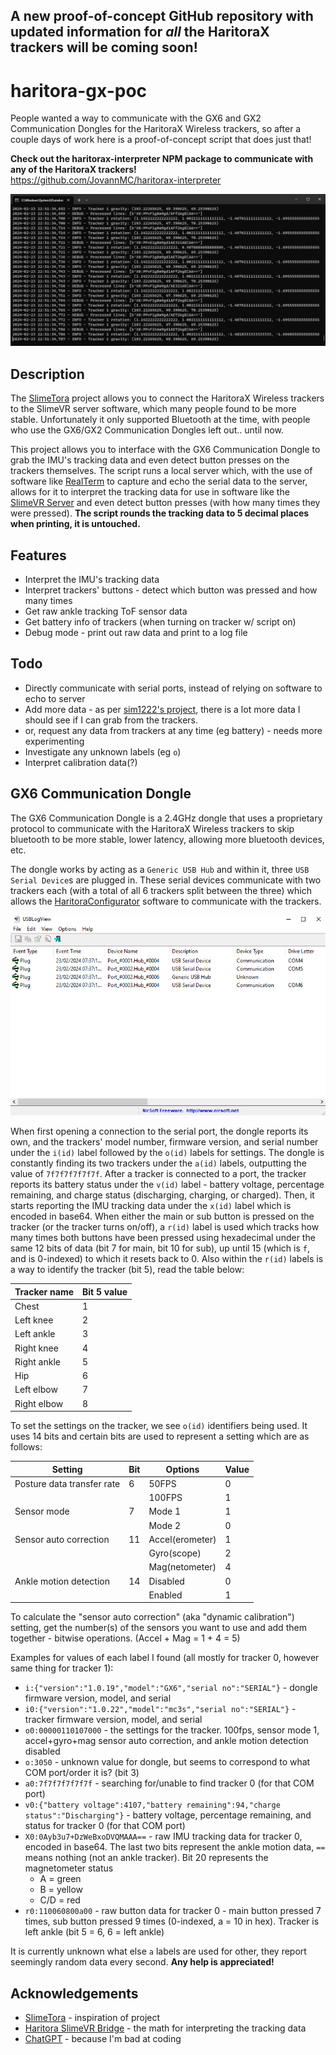 ## A new proof-of-concept GitHub repository with updated information for _all_ the HaritoraX trackers will be coming soon!
# haritora-gx-poc
People wanted a way to communicate with the GX6 and GX2 Communication Dongles for the HaritoraX Wireless trackers, so after a couple days of work here is a proof-of-concept script that does just that!<br>

**Check out the haritorax-interpreter NPM package to communicate with any of the HaritoraX trackers!** <br>
https://github.com/JovannMC/haritorax-interpreter

![Showcase of the script, showing the interpreted IMU tracking data from the dongle for tracker 0](showcase.png)

## Description
The [SlimeTora](https://github.com/OCSYT/SlimeTora) project allows you to connect the HaritoraX Wireless trackers to the SlimeVR server software, which many people found to be more stable. Unfortunately it only supported Bluetooth at the time, with people who use the GX6/GX2 Communication Dongles left out.. until now.

This project allows you to interface with the GX6 Communication Dongle to grab the IMU's tracking data and even detect button presses on the trackers themselves. The script runs a local server which, with the use of software like [RealTerm](https://sourceforge.net/projects/realterm/) to capture and echo the serial data to the server, allows for it to interpret the tracking data for use in software like the [SlimeVR Server](https://github.com/SlimeVR/SlimeVR-Server) and even detect button presses (with how many times they were pressed). **The script rounds the tracking data to 5 decimal places when printing, it is untouched.**

## Features
- Interpret the IMU's tracking data
- Interpret trackers' buttons - detect which button was pressed and how many times
- Get raw ankle tracking ToF sensor data
- Get battery info of trackers (when turning on tracker w/ script on)
- Debug mode - print out raw data and print to a log file

## Todo
- Directly communicate with serial ports, instead of relying on software to echo to server
- Add more data - as per [sim1222's project](https://github.com/sim1222/haritorax-slimevr-bridge/blob/master/src/haritora.rs), there is a lot more data I should see if I can grab from the trackers.
- or, request any data from trackers at any time (eg battery) - needs more experimenting
- Investigate any unknown labels (eg `o`)
- Interpret calibration data(?)

## GX6 Communication Dongle
<spoiler>The GX6 Communication Dongle is a 2.4GHz dongle that uses a proprietary protocol to communicate with the HaritoraX Wireless trackers to skip bluetooth to be more stable, lower latency, allowing more bluetooth devices, etc.

The dongle works by acting as a `Generic USB Hub` and within it, three `USB Serial Device`s are plugged in. These serial devices communicate with two trackers each (with a total of all 6 trackers split between the three) which allows the [HaritoraConfigurator](https://shop.shiftall.net/en-us/products/haritoraconfigurator-global) software to communicate with the trackers.

![USBLogView window showing a "Generic USB Hub" and three "USB Serial Devices" plugged in](usblogview.png)

When first opening a connection to the serial port, the dongle reports its own, and the trackers' model number, firmware version, and serial number under the `i(id)` label followed by the `o(id)` labels for settings. The dongle is constantly finding its two trackers under the `a(id)` labels, outputting the value of `7f7f7f7f7f7f`. After a tracker is connected to a port, the tracker reports its battery status under the `v(id)` label - battery voltage, percentage remaining, and charge status (discharging, charging, or charged). Then, it starts reporting the IMU tracking data under the `x(id)` label which is encoded in base64. When either the main or sub button is pressed on the tracker (or the tracker turns on/off), a `r(id)` label is used which tracks how many times both buttons have been pressed using hexadecimal under the same 12 bits of data (bit 7 for main, bit 10 for sub), up until 15 (which is `f`, and is 0-indexed) to which it resets back to 0. Also within the `r(id)` labels is a way to identify the tracker (bit 5), read the table below:

| Tracker name | Bit 5 value |
|--------------|-------------|
| Chest        |      1      |
| Left knee    |      2      |
| Left ankle   |      3      |
| Right knee   |      4      |
| Right ankle  |      5      |
| Hip          |      6      |
| Left elbow   |      7      |
| Right elbow  |      8      |

To set the settings on the tracker, we see `o(id)` identifiers being used. It uses 14 bits and certain bits are used to represent a setting which are as follows:

|          Setting           | Bit | Options         | Value |
|----------------------------|-----|-----------------|-------|
| Posture data transfer rate | 6   | 50FPS           |   0   |
|                            |     | 100FPS          |   1   |
| Sensor mode                | 7   | Mode 1          |   1   |
|                            |     | Mode 2          |   0   |
| Sensor auto correction     | 11  | Accel(erometer) |   1   |
|                            |     | Gyro(scope)     |   2   |
|                            |     | Mag(netometer)  |   4   |
| Ankle motion detection     | 14  | Disabled        |   0   |
|                            |     | Enabled         |   1   |

To calculate the "sensor auto correction" (aka "dynamic calibration") setting, get the number(s) of the sensors you want to use and add them together - bitwise operations. (Accel + Mag = 1 + 4 = 5)

Examples for values of each label I found (all mostly for tracker 0, however same thing for tracker 1):
- `i:{"version":"1.0.19","model":"GX6","serial no":"SERIAL"}` - dongle firmware version, model, and serial
- `i0:{"version":"1.0.22","model":"mc3s","serial no":"SERIAL"}` - tracker firmware version, model, and serial
- `o0:00000110107000` - the settings for the tracker. 100fps, sensor mode 1, accel+gyro+mag sensor auto correction, and ankle motion detection disabled
- `o:3050` - unknown value for dongle, but seems to correspond to what COM port/order it is? (bit 3)
- `a0:7f7f7f7f7f7f` - searching for/unable to find tracker 0 (for that COM port)
- `v0:{"battery voltage":4107,"battery remaining":94,"charge status":"Discharging"}` - battery voltage, percentage remaining, and status for tracker 0 (for that COM port)
- `X0:0Ayb3u7+DzWeBxoDVQMAAA==` - raw IMU tracking data for tracker 0, encoded in base64. The last two bits represent the ankle motion data, `==` means nothing (not an ankle tracker). Bit 20 represents the magnetometer status
  - A = green
  - B = yellow
  - C/D = red
- `r0:110060800a00` - raw button data for tracker 0 - main button pressed 7 times, sub button pressed 9 times (0-indexed, a = 10 in hex). Tracker is left ankle (bit 5 = 6, 6 = left ankle)

It is currently unknown what else  `a` labels are used for other, they report seemingly random data every second. **Any help is appreciated!**

## Acknowledgements
* [SlimeTora](https://github.com/OCSYT/SlimeTora) - inspiration of project
* [Haritora SlimeVR Bridge](https://github.com/sim1222/haritorax-slimevr-bridge/) - the math for interpreting the tracking data
* [ChatGPT](https://chat.openai.com) - because I'm bad at coding
